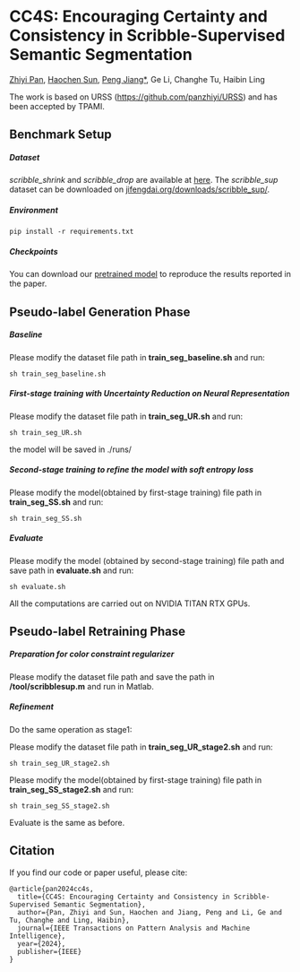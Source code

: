# CC4S: Encouraging Certainty and Consistency in Scribble-Supervised Semantic Segmentation
[Zhiyi Pan](https://github.com/panzhiyi), [Haochen Sun](https://github.com/sun1233217T), [Peng Jiang*](https://github.com/sdujump), Ge Li, Changhe Tu, Haibin Ling

The work is based on URSS (https://github.com/panzhiyi/URSS) and has been accepted by TPAMI.

## Benchmark Setup

##### Dataset

*scribble_shrink* and *scribble_drop* are available at [here](https://drive.google.com/drive/folders/1q2PvbQVOdIY9S-qjh85ohM66svzp9wnp).  The *scribble_sup* dataset can be downloaded on [jifengdai.org/downloads/scribble_sup/](https://jifengdai.org/downloads/scribble_sup/).

##### Environment

```
pip install -r requirements.txt
```

##### Checkpoints

You can download our [pretrained model](https://drive.google.com/drive/folders/1pA0OKI5dczI5rgk-tPaZrmmFwkbm37DE?usp=sharing) to reproduce the results reported in the paper.

## Pseudo-label Generation Phase

##### Baseline

Please modify the dataset file path in **train_seg_baseline.sh** and run:

```
sh train_seg_baseline.sh
```

##### First-stage training with Uncertainty Reduction on Neural Representation

Please modify the dataset file path in **train_seg_UR.sh** and run:

```
sh train_seg_UR.sh
```

the model will be saved in ./runs/ 

##### Second-stage training to refine the model with soft entropy loss

Please modify the model(obtained by first-stage training) file path in **train_seg_SS.sh** and run: 

```
sh train_seg_SS.sh
```

##### Evaluate

Please modify the model (obtained by second-stage training) file path and save path in **evaluate.sh** and run: 

```
sh evaluate.sh
```

All the computations are carried out on NVIDIA TITAN RTX GPUs.

## Pseudo-label Retraining Phase

##### Preparation for color constraint regularizer

Please modify the dataset file path and save the path in **/tool/scribblesup.m** and run in Matlab.  

##### Refinement
Do the same operation as stage1:  
  

Please modify the dataset file path in **train_seg_UR_stage2.sh** and run:

```
sh train_seg_UR_stage2.sh
```

Please modify the model(obtained by first-stage training) file path in **train_seg_SS_stage2.sh** and run: 

```
sh train_seg_SS_stage2.sh
```
Evaluate is the same as before.

## Citation

If you find our code or paper useful, please cite:

```
@article{pan2024cc4s,
  title={CC4S: Encouraging Certainty and Consistency in Scribble-Supervised Semantic Segmentation},
  author={Pan, Zhiyi and Sun, Haochen and Jiang, Peng and Li, Ge and Tu, Changhe and Ling, Haibin},
  journal={IEEE Transactions on Pattern Analysis and Machine Intelligence},
  year={2024},
  publisher={IEEE}
}
```


